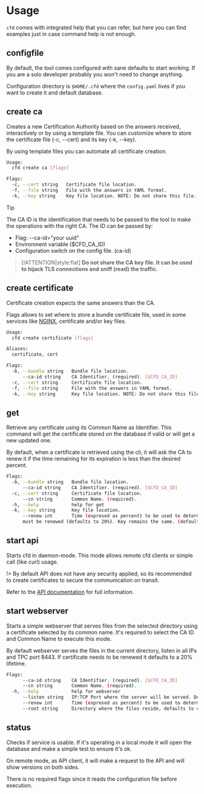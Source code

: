 # Usage

`cfd` comes with integrated help that you can refer, but here you can find examples just in case command help is not enough.

## configfile

By default, the tool comes configured with sane defaults to start working. If you are a solo developer probably you won't need to change anything.

Configuration directory is `$HOME/.cfd` where the `config.yaml` lives if you want to create it and default database.

## create ca

Creates a new Certification Authority based on the answers received, interactively or by using a template file. You can customize where to store the certificate file (-c, --cert) and its key (-k, --key).

By using template files you can automate all certificate creation.

```bash
Usage:
  cfd create ca [flags]

Flags:
  -c, --cert string   Certificate file location.
  -f, --file string   File with the answers in YAML format.
  -k, --key string    Key file location. NOTE: Do not share this file.
```

> [!TIP]
> The CA ID is the identification that needs to be passed to the tool to make the operations with the right CA. The ID can be passed by:
>- Flag: --ca-id="your uuid"
>- Environment variable ($CFD_CA_ID)
>- Configuration switch on the config file. (ca-id)

> [!ATTENTION|style:flat]
> **Do not share the CA key file. It can be used to hijack TLS connections and sniff (read) the traffic.**

## create certificate

Certificate creation expects the same answers than the CA.

Flags allows to set where to store a bundle certificate file, used in some services like [NGINX](https://www.nginx.org/), certificate and/or key files.

```bash
Usage:
  cfd create certificate [flags]

Aliases:
  certificate, cert

Flags:
  -b, --bundle string   Bundle file location.
      --ca-id string    CA Identifier. (required). [$CFD_CA_ID]
  -c, --cert string     Certificate file location.
  -f, --file string     File with the answers in YAML format.
  -k, --key string      Key file location. NOTE: Do not share this file.
```

## get

Retrieve any certificate using its Common Name as Identifier. This command will get the certificate stored on the database if valid or will get a new updated one.

By default, when a certificate is retrieved using the cli, it will ask the CA to renew it if the time remaining for its expiration is less than the desired percent.

```bash
Flags:
  -b, --bundle string   Bundle file location.
      --ca-id string    CA Identifier. (required). [$CFD_CA_ID]
  -c, --cert string     Certificate file location.
      --cn string       Common Name. (required).
  -h, --help            help for get
  -k, --key string      Key file location.
      --renew int       Time (expresed as percent) to be used to determine if the certificate 
      must be renewed (defaults to 20%). Key remains the same. (default 20)
```

## start api

Starts cfd in daemon-mode. This mode allows remote cfd clients or simple call (like curl) usage.

!> By default API does not have any security applied, so its recommended to create certificates to secure the communication on transit.

Refer to the [API documentation](api.md) for full information.

## start webserver

Starts a simple webserver that serves files from the selected directory using a certificate selected by its common name. It's required to select the CA ID and Common Name to execute this mode.

By default webserver serves the files in the current directory, listen in all IPs and TPC port 8443. If certificate needs to be renewed it defaults to a 20% lifetime.

```bash
Flags:
      --ca-id string    CA Identifier. (required). [$CFD_CA_ID]
      --cn string       Common Name. (required).
  -h, --help            help for webserver
      --listen string   IP:TCP Port where the server will be served. Defaults to all network interfaces and port 8443. (default "0.0.0.0:8443")
      --renew int       Time (expresed as percent) to be used to determine if the certificate must be renewed (defaults to 20 %). Key remains the same. (default 20)
      --root string     Directory where the files reside, defaults to current (.). (default ".")
```

## status

Checks if service is usable. If it's operating in a local mode it will open the database and make a simple test to ensure it's ok.

On remote mode, as API client, it will make a request to the API and will show versions on both sides.

There is no required flags since it reads the configuration file before execution.

